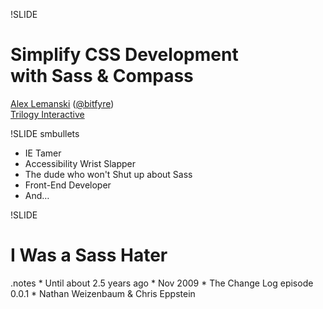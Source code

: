 !SLIDE 

Simplify CSS Development <br/> with Sass & Compass
==================================================

[Alex Lemanski](http://www.bitfyre.net) ([@bitfyre](http://twitter.com/bitfyre.))  
[Trilogy Interactive](http://www.trilogyinteractive.com/ "Trilogy Interactive")

!SLIDE smbullets

* IE Tamer
* Accessibility Wrist Slapper
* The dude who won't Shut up about Sass
* Front-End Developer
* And…

!SLIDE 

I Was a Sass Hater
==================

.notes * Until about 2.5 years ago * Nov 2009 * The Change Log episode 0.0.1 * Nathan Weizenbaum & Chris Eppstein

